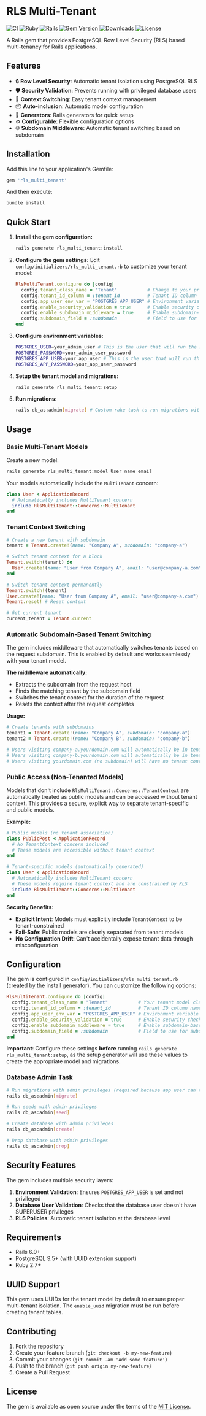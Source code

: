 # RLS Multi-Tenant

[![CI](https://github.com/codingways/rls_multi_tenant/actions/workflows/simple.yml/badge.svg)](https://github.com/codingways/rls_multi_tenant/actions/workflows/simple.yml)
[![Ruby](https://img.shields.io/badge/ruby-3.0%2B-red.svg)](https://www.ruby-lang.org/)
[![Rails](https://img.shields.io/badge/rails-6.0%2B-red.svg)](https://rubyonrails.org/)
[![Gem Version](https://badge.fury.io/rb/rls_multi_tenant.svg)](https://badge.fury.io/rb/rls_multi_tenant)
[![Downloads](https://img.shields.io/gem/dt/rls_multi_tenant.svg)](https://rubygems.org/gems/rls_multi_tenant)
[![License](https://img.shields.io/badge/license-MIT-green.svg)](LICENSE)

A Rails gem that provides PostgreSQL Row Level Security (RLS) based multi-tenancy for Rails applications.

## Features

- 🔒 **Row Level Security**: Automatic tenant isolation using PostgreSQL RLS
- 🛡️ **Security Validation**: Prevents running with privileged database users
- 🔄 **Context Switching**: Easy tenant context management
- 📦 **Auto-inclusion**: Automatic model configuration
- 🚀 **Generators**: Rails generators for quick setup
- ⚙️ **Configurable**: Flexible configuration options
- 🌐 **Subdomain Middleware**: Automatic tenant switching based on subdomain

## Installation

Add this line to your application's Gemfile:

```ruby
gem 'rls_multi_tenant'
```

And then execute:

```bash
bundle install
```

## Quick Start

1. **Install the gem configuration:**
   ```bash
   rails generate rls_multi_tenant:install
   ```

2. **Configure the gem settings:**
   Edit `config/initializers/rls_multi_tenant.rb` to customize your tenant model:
   ```ruby
   RlsMultiTenant.configure do |config|
     config.tenant_class_name = "Tenant"           # Change to your preferred tenant model name
     config.tenant_id_column = :tenant_id          # Tenant ID column name
     config.app_user_env_var = "POSTGRES_APP_USER" # Environment variable for app user
     config.enable_security_validation = true      # Enable security checks
     config.enable_subdomain_middleware = true     # Enable subdomain-based tenant switching (default: true)
     config.subdomain_field = :subdomain           # Field to use for subdomain matching (default: :subdomain)
   end
   ```

3. **Configure environment variables:**
   ```bash
   POSTGRES_USER=your_admin_user # This is the user that will run the migrations
   POSTGRES_PASSWORD=your_admin_user_password
   POSTGRES_APP_USER=your_app_user # This is the user that will run the app
   POSTGRES_APP_PASSWORD=your_app_user_password
   ```

4. **Setup the tenant model and migrations:**
   ```bash
   rails generate rls_multi_tenant:setup
   ```

5. **Run migrations:**
   ```bash
   rails db_as:admin[migrate] # Custom rake task to run migrations with admin privileges
   ```

## Usage

### Basic Multi-Tenant Models

Create a new model:
```bash
rails generate rls_multi_tenant:model User name email
```

Your models automatically include the `MultiTenant` concern:

```ruby
class User < ApplicationRecord
  # Automatically includes MultiTenant concern
  include RlsMultiTenant::Concerns::MultiTenant
end
```

### Tenant Context Switching

```ruby
# Create a new tenant with subdomain
tenant = Tenant.create!(name: "Company A", subdomain: "company-a")
```

```ruby
# Switch tenant context for a block
Tenant.switch(tenant) do
  User.create!(name: "User from Company A", email: "user@company-a.com") # Automatically assigned to current tenant
end

# Switch tenant context permanently
Tenant.switch!(tenant)
User.create!(name: "User from Company A", email: "user@company-a.com")
Tenant.reset! # Reset context

# Get current tenant
current_tenant = Tenant.current
```

### Automatic Subdomain-Based Tenant Switching

The gem includes middleware that automatically switches tenants based on the request subdomain. This is enabled by default and works seamlessly with your tenant model.

**The middleware automatically:**
- Extracts the subdomain from the request host
- Finds the matching tenant by the subdomain field
- Switches the tenant context for the duration of the request
- Resets the context after the request completes

**Usage:**
```ruby
# Create tenants with subdomains
tenant1 = Tenant.create!(name: "Company A", subdomain: "company-a")
tenant2 = Tenant.create!(name: "Company B", subdomain: "company-b")

# Users visiting company-a.yourdomain.com will automatically be in tenant1's context
# Users visiting company-b.yourdomain.com will automatically be in tenant2's context
# Users visiting yourdomain.com (no subdomain) will have no tenant context
```

### Public Access (Non-Tenanted Models)

Models that don't include `RlsMultiTenant::Concerns::TenantContext` are automatically treated as public models and can be accessed without tenant context. This provides a secure, explicit way to separate tenant-specific and public models.

**Example:**
```ruby
# Public models (no tenant association)
class PublicPost < ApplicationRecord
  # No TenantContext concern included
  # These models are accessible without tenant context
end

# Tenant-specific models (automatically generated)
class User < ApplicationRecord
  # Automatically includes MultiTenant concern
  # These models require tenant context and are constrained by RLS
  include RlsMultiTenant::Concerns::MultiTenant
end
```

**Security Benefits:**
- **Explicit Intent**: Models must explicitly include `TenantContext` to be tenant-constrained
- **Fail-Safe**: Public models are clearly separated from tenant models
- **No Configuration Drift**: Can't accidentally expose tenant data through misconfiguration

## Configuration

The gem is configured in `config/initializers/rls_multi_tenant.rb` (created by the install generator). You can customize the following options:

```ruby
RlsMultiTenant.configure do |config|
  config.tenant_class_name = "Tenant"           # Your tenant model class (e.g., "Organization", "Company")
  config.tenant_id_column = :tenant_id          # Tenant ID column name
  config.app_user_env_var = "POSTGRES_APP_USER" # Environment variable for app user
  config.enable_security_validation = true      # Enable security checks (prevents running with superuser privileges)
  config.enable_subdomain_middleware = true     # Enable subdomain-based tenant switching (default: true)
  config.subdomain_field = :subdomain           # Field to use for subdomain matching (default: :subdomain)
end
```

**Important**: Configure these settings **before** running `rails generate rls_multi_tenant:setup`, as the setup generator will use these values to create the appropriate model and migrations.

### Database Admin Task
```bash
# Run migrations with admin privileges (required because app user can't run migrations)
rails db_as:admin[migrate]

# Run seeds with admin privileges
rails db_as:admin[seed]

# Create database with admin privileges
rails db_as:admin[create]

# Drop database with admin privileges
rails db_as:admin[drop]
```

## Security Features

The gem includes multiple security layers:

1. **Environment Validation**: Ensures `POSTGRES_APP_USER` is set and not privileged
2. **Database User Validation**: Checks that the database user doesn't have SUPERUSER privileges
3. **RLS Policies**: Automatic tenant isolation at the database level

## Requirements

- Rails 6.0+
- PostgreSQL 9.5+ (with UUID extension support)
- Ruby 2.7+

## UUID Support

This gem uses UUIDs for the tenant model by default to ensure proper multi-tenant isolation. The `enable_uuid` migration must be run before creating tenant tables.

## Contributing

1. Fork the repository
2. Create your feature branch (`git checkout -b my-new-feature`)
3. Commit your changes (`git commit -am 'Add some feature'`)
4. Push to the branch (`git push origin my-new-feature`)
5. Create a Pull Request

## License

The gem is available as open source under the terms of the [MIT License](https://opensource.org/licenses/MIT).
